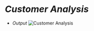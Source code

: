 # *Customer Analysis*

- *Output*
![Customer Analysis](https://user-images.githubusercontent.com/68710115/176488628-1e271c14-ce78-49f5-bf10-ed3f5d88bed0.png)
